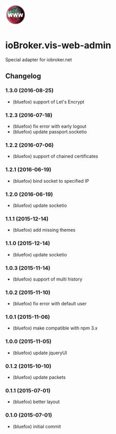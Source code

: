 ![Logo](admin/vis-web-admin.png)
===========================
# ioBroker.vis-web-admin

Special adapter for iobroker.net

## Changelog
### 1.3.0 (2016-08-25)
* (bluefox) support of Let's Encrypt

### 1.2.3 (2016-07-18)
* (bluefox) fix error with early logout
* (bluefox) update passport.socketio

### 1.2.2 (2016-07-06)
* (bluefox) support of chained certificates

### 1.2.1 (2016-06-19)
* (bluefox) bind socket to specified IP

### 1.2.0 (2016-06-19)
* (bluefox) update socketio

### 1.1.1 (2015-12-14)
* (bluefox) add missing themes

### 1.1.0 (2015-12-14)
* (bluefox) update socketio

### 1.0.3 (2015-11-14)
* (bluefox) support of multi history

### 1.0.2 (2015-11-10)
* (bluefox) fix error with default user

### 1.0.1 (2015-11-06)
* (bluefox) make compatible with npm 3.x

### 1.0.0 (2015-11-05)
* (bluefox) update jqueryUI

### 0.1.2 (2015-10-10)
* (bluefox) update packets

### 0.1.1 (2015-07-01)
* (bluefox) better layout

### 0.1.0 (2015-07-01)
* (bluefox) initial commit

